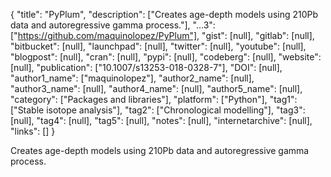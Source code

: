 {
  "title": "PyPlum",
  "description": ["Creates age-depth models using 210Pb data and autoregressive gamma process."],
  "...3": ["https://github.com/maquinolopez/PyPlum"],
  "gist": [null],
  "gitlab": [null],
  "bitbucket": [null],
  "launchpad": [null],
  "twitter": [null],
  "youtube": [null],
  "blogpost": [null],
  "cran": [null],
  "pypi": [null],
  "codeberg": [null],
  "website": [null],
  "publication": ["10.1007/s13253-018-0328-7"],
  "DOI": [null],
  "author1_name": ["maquinolopez"],
  "author2_name": [null],
  "author3_name": [null],
  "author4_name": [null],
  "author5_name": [null],
  "category": ["Packages and libraries"],
  "platform": ["Python"],
  "tag1": ["Stable isotope analysis"],
  "tag2": ["Chronological modelling"],
  "tag3": [null],
  "tag4": [null],
  "tag5": [null],
  "notes": [null],
  "internetarchive": [null],
  "links": []
}

<!-- Generated by csv2md.R – do not edit by hand -->

Creates age-depth models using 210Pb data and autoregressive gamma process.